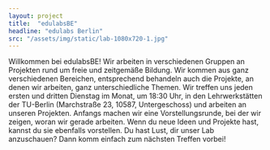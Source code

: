 ```yaml
---
layout: project
title:  "edulabsBE"
headline: "edulabs Berlin"
src: "/assets/img/static/lab-1080x720-1.jpg"
---
```


Willkommen bei edulabsBE! Wir arbeiten in verschiedenen Gruppen an Projekten
rund um freie und zeitgemäße Bildung. Wir kommen aus ganz verschiedenen
Bereichen, entsprechend behandeln auch die Projekte, an denen wir arbeiten,
ganz unterschiedliche Themen. Wir treffen uns jeden ersten und dritten Dienstag
im Monat, um 18:30 Uhr, in den Lehrwerkstätten der TU-Berlin (Marchstraße 23,
10587, Untergeschoss) und arbeiten an unseren Projekten. Anfangs machen wir
eine Vorstellungsrunde, bei der wir zeigen, woran wir gerade arbeiten. Wenn du
neue Ideen und Projekte hast, kannst du sie ebenfalls vorstellen. Du hast Lust,
dir unser Lab anzuschauen? Dann komm einfach zum nächsten Treffen vorbei!
